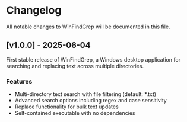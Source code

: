 # Changelog

All notable changes to WinFindGrep will be documented in this file.

## [v1.0.0] - 2025-06-04

First stable release of WinFindGrep, a Windows desktop application for searching and replacing text across multiple directories.

### Features
- Multi-directory text search with file filtering (default: *.txt)
- Advanced search options including regex and case sensitivity
- Replace functionality for bulk text updates
- Self-contained executable with no dependencies
